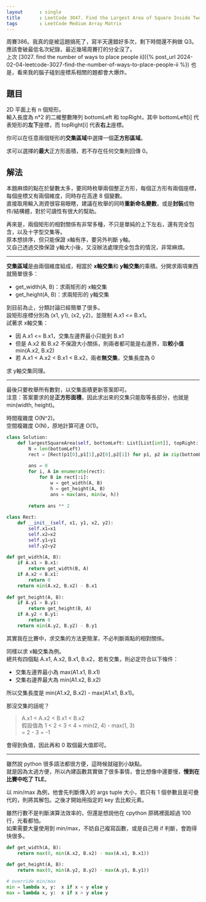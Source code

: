 ```yaml
---
layout      : single
title       : LeetCode 3047. Find the Largest Area of Square Inside Two Rectangles
tags        : LeetCode Medium Array Matrix
---
```

周賽386。我真的是被這題搞死了，寫半天還錯好多次，剩下時間還不夠做 Q3。應該會破最低名次紀錄，最近幾場周賽打的分全沒了。  
上次 [3027. find the number of ways to place people ii]({% post_url 2024-02-04-leetcode-3027-find-the-number-of-ways-to-place-people-ii %}) 也是，看來我的腦子碰到座標系相關的題都會大爆炸。  

## 題目

2D 平面上有 n 個矩形。  
輸入長度為 n\*2 的二維整數陣列 bottomLeft 和 topRight，其中 bottomLeft[i] 代表矩形的**左下**座標，而 topRight[i] 代表**右上**座標。  

你可以在任意兩個矩形的**交集區域**中選擇一個**正方形區域**。  

求可以選擇的**最大**正方形面積，若不存在任何交集則回傳 0。  

## 解法

本題麻煩的點在於變數太多，要同時枚舉兩個整正方形，每個正方形有兩個座標，每個座標又有兩個維度，同時存在高達 8 個變數。  
直接取用輸入測資很容易眼瞎，建議在枚舉的同時**重新命名變數**，或是**封裝**成物件/結構體，對於可讀性有很大的幫助。  

再來是，兩個矩形的相對關係有非常多種，不只是單純的上下左右，還有完全包含，以及十字型交集等。  
原本想排序，但只能保證 x軸有序，要另外判斷 y軸。  
又自己透過交換保證 y軸大小後，又沒辦法處理完全包含的情況，非常麻煩。  

---

**交集區域**是由兩個維度組成，相當於 **x軸交集**和 **y軸交集**的乘積。分開求兩項東西就簡單很多：  

- get_width(A, B)：求兩矩形的 x軸交集  
- get_height(A, B)：求兩矩形的 y軸交集  

到目前為止，分類討論已經簡單了很多。  
設矩形座標分別為 (x1, y1), (x2, y2)，並限制 A.x1 <= B.x1。  
試著求 x軸交集：  

- 因 A.x1 <= B.x1，交集左邊界最小只能到 B.x1  
- 但是 A.x2 和 B.x2 不保證大小關係，則兩者都可能是右邊界，取**較小值** min(A.x2, B.x2)  
- 若 A.x1 < A.x2 < B.x1 < B.x2，兩者**無交集**，交集長度為 0  

求 y軸交集同理。  

---

最後只要枚舉所有數對，以交集面積更新答案即可。  
注意：答案要求的是**正方形面積**，因此求出來的交集只能取等長部分，也就是 min(width, height)。  

時間複雜度 O(N^2)。  
空間複雜度 O(N)，原地計算可達 O(1)。  

```python
class Solution:
    def largestSquareArea(self, bottomLeft: List[List[int]], topRight: List[List[int]]) -> int:
        N = len(bottomLeft)
        rect = [Rect(p1[0],p1[1],p2[0],p2[1]) for p1, p2 in zip(bottomLeft, topRight)]
        
        ans = 0
        for i, A in enumerate(rect):
            for B in rect[:i]:
                w = get_width(A, B)
                h = get_height(A, B)
                ans = max(ans, min(w, h))
    
        return ans ** 2
    
class Rect:
    def __init__(self, x1, y1, x2, y2):
        self.x1=x1
        self.x2=x2
        self.y1=y1
        self.y2=y2
        
def get_width(A, B):
    if A.x1 > B.x1:
        return get_width(B, A)
    if A.x2 < B.x1:
        return 0
    return min(A.x2, B.x2) - B.x1
    
def get_height(A, B): 
    if A.y1 > B.y1:
        return get_height(B, A)
    if A.y2 < B.y1:
        return 0
    return min(A.y2, B.y2) - B.y1
```

其實我在比賽中，求交集的方法更簡潔，不必判斷兩點的相對關係。  

同樣以求 x軸交集為例。  
總共有四個點 A.x1, A.x2, B.x1, B.x2，若有交集，則必定符合以下條件：  

- 交集左邊界最小為 max(A1.x1, B.x1)  
- 交集右邊界最大為 min(A1.x2, B.x2)  

所以交集長度是 min(A1.x2, B.x2) - max(A1.x1, B.x1)。  

那沒交集的話呢？  
> A.x1 < A.x2 < B.x1 < B.x2  
> 假設值為 1 < 2 < 3 < 4
> = min(2, 4) - max(1, 3)  
> = 2 - 3 = -1

會得到負值，因此再和 0 取個最大值即可。  

---

雖然說 python 很多語法都很方便，這時候就碰到小缺點。  
就是因為太過方便，所以內建函數其實做了很多事情，會比想像中還要慢，**慢到在比賽中吃了 TLE**。  

以 min/max 為例，他會先判斷傳入的 args tuple 大小，若只有 1 個參數且是可疊代的，則將其解包。之後才開始用指定的 key 去比較元素。  

雖然行數不是判斷演算法效率的，但還是想說他在 cpython 原碼裡面超過 100 行，光看都怕。  
如果需要大量使用到 min/max，不妨自己複寫函數，或是自己用 if 判斷，會跑得快很多。  

```python
def get_width(A, B):
    return max(0, min(A.x2, B.x2) - max(A.x1, B.x1))
    
def get_height(A, B): 
    return max(0, min(A.y2, B.y2) - max(A.y1, B.y1))

# override min/max
min = lambda x, y:  x if x < y else y 
max = lambda x, y:  x if x > y else y
```
